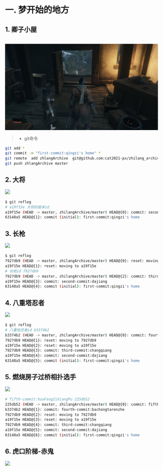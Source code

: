 # 一. 梦开始的地方

## 1. 卿子小屋

​	![卿子小屋](./imgs/卿子小屋.png)

> + git命令

```bash
git add *
git commit -m "first-commit:qingzi's home" *
git remote  add zhlangArchive  git@github.com:cat2021-px/zhilang_archive.git
git push zhlangArchive master
```

## 2. 大将

![](./imgs/河原.png)

```bash
$ git reflog
# a19f15e 大将的版本id
a19f15e (HEAD -> master, zhilangArchive/master) HEAD@{0}: commit: second-commit:dajiang
63148a5 HEAD@{1}: commit (initial): first-commit:qingzi's home

```



## 3. 长枪

![](./imgs/长枪.png)

```bash
$ git reflog
7927db9 (HEAD -> master, zhilangArchive/master) HEAD@{0}: reset: moving to 7927db9
a19f15e HEAD@{1}: reset: moving to a19f15e
# 长枪id 7927db9
7927db9 (HEAD -> master, zhilangArchive/master) HEAD@{2}: commit: third-commit:changqiang
a19f15e HEAD@{3}: commit: second-commit:dajiang
63148a5 HEAD@{4}: commit (initial): first-commit:qingzi's home

```



## 4. 八重塔忍者

![](./imgs/八重塔.png)

```bash
$ git reflog
# 八重他忍者id b3374b2
b3374b2 (HEAD -> master, zhilangArchive/master) HEAD@{0}: commit: fourth-commit:bachongtarenzhe
7927db9 HEAD@{1}: reset: moving to 7927db9
a19f15e HEAD@{2}: reset: moving to a19f15e
7927db9 HEAD@{3}: commit: third-commit:changqiang
a19f15e HEAD@{4}: commit: second-commit:dajiang
63148a5 HEAD@{5}: commit (initial): first-commit:qingzi's home
```

## 5. 燃烧房子过桥相扑选手

![](./imgs/火房子相扑选手.png)

```bash
# fifth-commit:huoFangZiXiangPu 225db52
225db52 (HEAD -> master, zhilangArchive/master) HEAD@{0}: commit: fifth-commit:huoFangZiXiangPu
b3374b2 HEAD@{1}: commit: fourth-commit:bachongtarenzhe
7927db9 HEAD@{2}: reset: moving to 7927db9
a19f15e HEAD@{3}: reset: moving to a19f15e
7927db9 HEAD@{4}: commit: third-commit:changqiang
a19f15e HEAD@{5}: commit: second-commit:dajiang
63148a5 HEAD@{6}: commit (initial): first-commit:qingzi's home

```

## 6. 虎口阶梯-赤鬼

![](./imgs/虎口阶梯赤鬼.png)